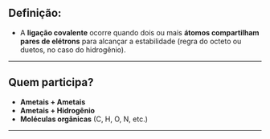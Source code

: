 
## Definição:

-  A **ligação covalente** ocorre quando dois ou mais **átomos compartilham pares de elétrons** para alcançar a estabilidade (regra do octeto ou duetos, no caso do hidrogênio).
---
## **Quem participa?**

- **Ametais + Ametais**
- **Ametais + Hidrogênio**
- **Moléculas orgânicas** (C, H, O, N, etc.)
---
